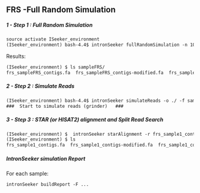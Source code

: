 FRS -Full Random Simulation
---------------------------

##### 1 - Step 1 : Full Random Simulation

```diff
source activate ISeeker_environment
(ISeeker_environment) bash-4.4$ intronSeeker fullRandomSimulation -n 1000 -r  -o sampleFRS/ -p sampleFRS
```

Results:

```diff
(ISeeker_environment) $ ls sampleFRS/
frs_sampleFRS_contigs.fa  frs_sampleFRS_contigs-modified.fa  frs_sampleFRS_contigs-modified.gtf
```

##### 2 - Step 2 : Simulate Reads

```diff
(ISeeker_environment) bash-4.4$ intronSeeker simulateReads -o ./ -f sampleFRS/frs_sampleFRS_contigs.fa -c grinder_frs.cfg
###  Start to simulate reads (grinder)   ###


```

##### 3 - Step 3 : STAR (or HISAT2) alignment and Split Read Search

```diff
(ISeeker_environment) $  intronSeeker starAlignment -r frs_sample1_contigs-modified.fa -1 sr_R1.fastq.gz -2 sr_R2.fastq.gz -o STAR_alignment
(ISeeker_environment) $ ls 
frs_sample1_contigs.fa  frs_sample1_contigs-modified.fa  frs_sample1_contigs-modified.gtf  sr.log  sr_R1.fastq.gz  sr_R2.fastq.gz  sr_ranks.txt  STAR_alignment
```



##### IntronSeeker simulation Report 

For each sample:

```diff
intronSeeker buildReport -F ...
```
